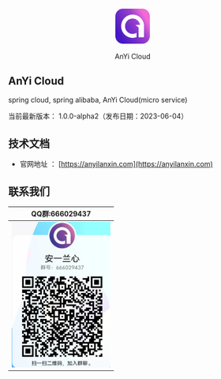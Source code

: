 <p align="center">
	<a href="https://anyilanxin.com"><img src="./docs/images/logo.png" width="14%"></a>
</p>
<p align="center">
	AnYi Cloud
</p>

AnYi Cloud
-----------------------------------
spring cloud, spring alibaba, AnYi Cloud(micro service)

当前最新版本： 1.0.0-alpha2（发布日期：2023-06-04）


技术文档
-----------------------------------

- 官网地址 ： [https://anyilanxin.com](https://anyilanxin.com)

联系我们
-----------------------------------

| QQ群:666029437                                      |
|----------------------------------------------------|
| <img src="./docs/images/qq_group.jpg" width="200"> |
